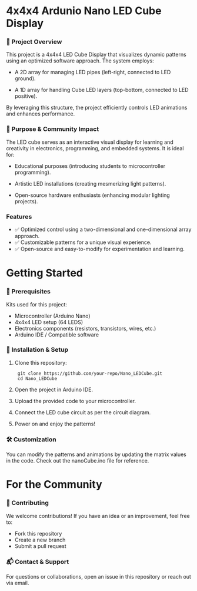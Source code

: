 # 4x4x4 Ardunio Nano LED Cube Display

<h3> 📌 Project Overview</h3> 
This project is a 4x4x4 LED Cube Display that visualizes dynamic patterns using an optimized software approach. The system employs:

- A 2D array for managing LED pipes (left-right, connected to LED ground).

- A 1D array for handling Cube LED layers (top-bottom, connected to LED positive).

By leveraging this structure, the project efficiently controls LED animations and enhances performance.

<h3> 🎯 Purpose & Community Impact </h3>
The LED cube serves as an interactive visual display for learning and creativity in electronics, programming, and embedded systems. It is ideal for:

- Educational purposes (introducing students to microcontroller programming).

- Artistic LED installations (creating mesmerizing light patterns).

- Open-source hardware enthusiasts (enhancing modular lighting projects).

<h3> Features </h3>

- ✅ Optimized control using a two-dimensional and one-dimensional array approach.
- ✅ Customizable patterns for a unique visual experience.
- ✅ Open-source and easy-to-modify for experimentation and learning.

# Getting Started
<h3>📜 Prerequisites </h3>
Kits used for this project:

- Microcontroller (Arduino Nano)
- 4x4x4 LED setup (64 LEDS)
- Electronics components (resistors, transistors, wires, etc.)
- Arduino IDE / Compatible software

<h3>🔌 Installation & Setup </h3>

1. Clone this repository:

        git clone https://github.com/your-repo/Nano_LEDCube.git
        cd Nano_LEDCube
   
3. Open the project in Arduino IDE.

4. Upload the provided code to your microcontroller.

5. Connect the LED cube circuit as per the circuit diagram.

6. Power on and enjoy the patterns!

<h3> 🛠 Customization </h3>
You can modify the patterns and animations by updating the matrix values in the code. Check out the nanoCube.ino file for reference.

# For the Community
<h3> 🤝 Contributing </h3>
We welcome contributions! If you have an idea or an improvement, feel free to:

- Fork this repository
- Create a new branch
- Submit a pull request

<h3>📬 Contact & Support</h3>
For questions or collaborations, open an issue in this repository or reach out via email.
